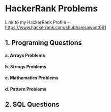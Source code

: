 # HackerRank Problems
Link to my HackerRank Profile - https://www.hackerrank.com/shubhamsawant061
## 1. Programing Questions
####      a. Arrays Problems
####      b. Strings Problems
####      c. Mathematics Problems
####      d. Pattern Problems

## 2. SQL Questions
